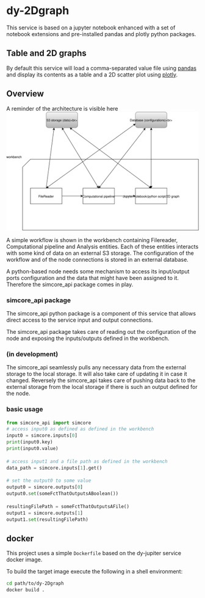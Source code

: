 # dy-2Dgraph

This service is based on a jupyter notebook enhanced with a set of notebook extensions and pre-installed pandas and plotly python packages.

## Table and 2D graphs

By default this service will load a comma-separated value file using [pandas](https://pandas.pydata.org/) and display its contents as a table and a 2D scatter plot using [plotly](https://plot.ly/#/).

## Overview

A reminder of the architecture is visible here ![workbench architecture](./diagrams/workbench_workflow_diagram.svg)

A simple workflow is shown in the workbench containing Filereader, Computational pipeline and Analysis entities. Each of these entities interacts with some kind of data on an external S3 storage. The configuration of the workflow and of the node connections is stored in an external database.

A python-based node needs some mechanism to access its input/output ports configuration and the data that might have been assigned to it. Therefore the simcore_api package comes in play.

### simcore_api package

The simcore_api python package is a component of this service that allows direct access to the service input and output connections.

The simcore_api package takes care of reading out the configuration of the node and exposing the inputs/outputs defined in the workbench.

### (in development)

The simcore_api seamlessly pulls any necessary data from the external storage to the local storage. It will also take care of updating it in case it changed.
Reversely the simcore_api takes care of pushing data back to the external storage from the local storage if there is such an output defined for the node.

### basic usage

```python
from simcore_api import simcore
# access input0 as defined as defined in the workbench
input0 = simcore.inputs[0]
print(input0.key)
print(input0.value)

# access input1 and a file path as defined in the workbench
data_path = simcore.inputs[1].get()

# set the output0 to some value
output0 = simcore.outputs[0]
output0.set(someFctThatOutputsABoolean())

resultingFilePath = someFctThatOutputsAFile()
output1 = simcore.outputs[1]
output1.set(resultingFilePath)
```

## docker

This project uses a simple ``Dockerfile`` based on the dy-jupiter service docker image.

To build the target image execute the following in a shell environment:

```bash
cd path/to/dy-2Dgraph
docker build .
```